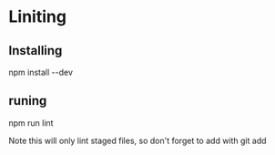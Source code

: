# Liniting

## Installing

npm install --dev

## runing

npm run lint

Note this will only lint staged files, so don't forget to add with git add
